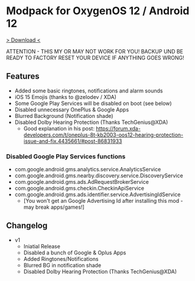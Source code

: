 # Modpack for OxygenOS 12 / Android 12

[> Download <](https://github.com/niklas389/KB2003_A12_modpack/releases/latest)

ATTENTION - THIS MY OR MAY NOT WORK FOR YOU!
BACKUP UND BE READY TO FACTORY RESET YOUR DEVICE IF ANYTHING GOES WRONG!

## Features

- Added some basic ringtones, notifications and alarm sounds
- iOS 15 Emojis (thanks to @zelodev / XDA)
- Some Google Play Services will be disabled on boot (see below)
- Disabled unnecessary OnePlus & Google Apps
- Blurred Background (Notification shade)
- Disabled Dolby Hearing Protection (Thanks TechGenius@XDA)
  - Good explanation in his post: https://forum.xda-developers.com/t/oneplus-8t-kb2003-oos12-hearing-protection-issue-and-fix.4435661/#post-86831933

### Disabled Google Play Services functions

- com.google.android.gms.analytics.service.AnalyticsService
- com.google.android.gms.nearby.discovery.service.DiscoveryService
- com.google.android.gms.ads.AdRequestBrokerService
- com.google.android.gms.checkin.CheckinApiService
- com.google.android.gms.ads.identifier.service.AdvertisingIdService
  - [You won't get an Google Advertising Id after installing this mod - may break apps/games!]

## Changelog

- v1
  - Iniatial Release
  - Disabled a bunch of Google & Oplus Apps
  - Added Ringtones/Notifications
  - Blurred BG in notification shade
  - Disabled Dolby Hearing Protection (Thanks TechGenius@XDA)
